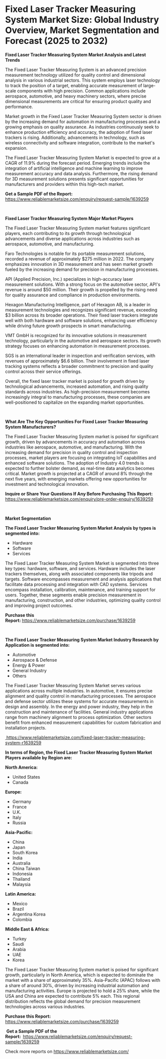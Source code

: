 <p><h1>Fixed Laser Tracker Measuring System Market Size: Global Industry Overview, Market Segmentation and Forecast (2025 to 2032)</h1></p><p><strong>Fixed Laser Tracker Measuring System Market Analysis and Latest Trends</strong></p>
<p><p>The Fixed Laser Tracker Measuring System is an advanced precision measurement technology utilized for quality control and dimensional analysis in various industrial sectors. This system employs laser technology to track the position of a target, enabling accurate measurement of large-scale components with high precision. Common applications include aerospace, automotive, and heavy machinery sectors, where precise dimensional measurements are critical for ensuring product quality and performance.</p><p>Market growth in the Fixed Laser Tracker Measuring System sector is driven by the increasing demand for automation in manufacturing processes and a growing emphasis on quality assurance. As industries continuously seek to enhance production efficiency and accuracy, the adoption of fixed laser trackers is rising. Additionally, advancements in technology, such as wireless connectivity and software integration, contribute to the market's expansion. </p><p>The Fixed Laser Tracker Measuring System Market is expected to grow at a CAGR of 11.9% during the forecast period. Emerging trends include the integration of artificial intelligence and machine learning to improve measurement accuracy and data analysis. Furthermore, the rising demand for 3D measurement solutions presents significant opportunities for manufacturers and providers within this high-tech market.</p></p>
<p><strong>Get a Sample PDF of the Report:&nbsp;</strong> <a href="https://www.reliablemarketsize.com/enquiry/request-sample/1639259?utm_campaign=2665&utm_medium=2&utm_source=Github&utm_content=ia&utm_term=27022025&utm_id=fixed-laser-tracker-measuring-system">https://www.reliablemarketsize.com/enquiry/request-sample/1639259</a></p>
<p>&nbsp;</p>
<p><strong>Fixed Laser Tracker Measuring System Major Market Players</strong></p>
<p><p>The Fixed Laser Tracker Measuring System market features significant players, each contributing to its growth through technological advancements and diverse applications across industries such as aerospace, automotive, and manufacturing. </p><p>Faro Technologies is notable for its portable measurement solutions, recorded a revenue of approximately $275 million in 2022. The company emphasizes innovation in 3D measurement and has seen market growth fueled by the increasing demand for precision in manufacturing processes.</p><p>API (Applied Precision, Inc.) specializes in high-accuracy laser measurement solutions. With a strong focus on the automotive sector, API's revenue is around $50 million. Their growth is propelled by the rising need for quality assurance and compliance in production environments.</p><p>Hexagon Manufacturing Intelligence, part of Hexagon AB, is a leader in measurement technologies and recognizes significant revenue, exceeding $3 billion across its broader operations. Their fixed laser trackers integrate well with both hardware and software solutions, enhancing user efficiency while driving future growth prospects in smart manufacturing.</p><p>VMT GmbH is recognized for its innovative solutions in measurement technology, particularly in the automotive and aerospace sectors. Its growth strategy focuses on enhancing automation in measurement processes.</p><p>SGS is an international leader in inspection and verification services, with revenues of approximately $6.6 billion. Their involvement in fixed laser tracking systems reflects a broader commitment to precision and quality control across their service offerings.</p><p>Overall, the fixed laser tracker market is poised for growth driven by technological advancements, increased automation, and rising quality standards across industries. As high-precision measurement becomes increasingly integral to manufacturing processes, these companies are well-positioned to capitalize on the expanding market opportunities.</p></p>
<p>&nbsp;</p>
<p><strong>What Are The Key Opportunities For Fixed Laser Tracker Measuring System Manufacturers?</strong></p>
<p><p>The Fixed Laser Tracker Measuring System market is poised for significant growth, driven by advancements in accuracy and automation across industries like aerospace, automotive, and manufacturing. With the increasing demand for precision in quality control and inspection processes, market players are focusing on integrating IoT capabilities and enhanced software solutions. The adoption of Industry 4.0 trends is expected to further bolster demand, as real-time data analytics becomes critical. Market growth is projected at a CAGR of around 8% through the next five years, with emerging markets offering new opportunities for investment and technological innovation.</p></p>
<p><strong>Inquire or Share Your Questions If Any Before Purchasing This Report:</strong> <a href="https://www.reliablemarketsize.com/enquiry/pre-order-enquiry/1639259?utm_campaign=2665&utm_medium=2&utm_source=Github&utm_content=ia&utm_term=27022025&utm_id=fixed-laser-tracker-measuring-system">https://www.reliablemarketsize.com/enquiry/pre-order-enquiry/1639259</a></p>
<p>&nbsp;</p>
<p><strong>Market Segmentation</strong></p>
<p><strong>The Fixed Laser Tracker Measuring System Market Analysis by types is segmented into:</strong></p>
<p><ul><li>Hardware</li><li>Software</li><li>Services</li></ul></p>
<p><p>The Fixed Laser Tracker Measuring System Market is segmented into three key types: hardware, software, and services. Hardware includes the laser trackers themselves, along with associated components like tripods and targets. Software encompasses measurement and analysis applications that facilitate data processing and integration with CAD systems. Services encompass installation, calibration, maintenance, and training support for users. Together, these segments enable precision measurement in manufacturing, construction, and other industries, optimizing quality control and improving project outcomes.</p></p>
<p><strong>Purchase this Report:&nbsp;</strong><a href="https://www.reliablemarketsize.com/purchase/1639259?utm_campaign=2665&utm_medium=2&utm_source=Github&utm_content=ia&utm_term=27022025&utm_id=fixed-laser-tracker-measuring-system">https://www.reliablemarketsize.com/purchase/1639259</a></p>
<p>&nbsp;</p>
<p><strong>The Fixed Laser Tracker Measuring System Market Industry Research by Application is segmented into:</strong></p>
<p><ul><li>Automotive</li><li>Aerospace & Defense</li><li>Energy & Power</li><li>General Industry</li><li>Others</li></ul></p>
<p><p>The Fixed Laser Tracker Measuring System Market serves various applications across multiple industries. In automotive, it ensures precise alignment and quality control in manufacturing processes. The aerospace and defense sector utilizes these systems for accurate measurements in design and assembly. In the energy and power industry, they help in the construction and maintenance of facilities. General industry applications range from machinery alignment to process optimization. Other sectors benefit from enhanced measurement capabilities for custom fabrication and installation projects.</p></p>
<p><a href="https://www.reliablemarketsize.com/fixed-laser-tracker-measuring-system-r1639259?utm_campaign=2665&utm_medium=2&utm_source=Github&utm_content=ia&utm_term=27022025&utm_id=fixed-laser-tracker-measuring-system">&nbsp;https://www.reliablemarketsize.com/fixed-laser-tracker-measuring-system-r1639259</a></p>
<p><strong>In terms of Region, the Fixed Laser Tracker Measuring System Market Players available by Region are:</strong></p>
<p>
    <p> <strong> North America: </strong>
        <ul>
            <li>United States</li>
            <li>Canada</li>
        </ul>
        </p> 
    <p> <strong> Europe: </strong>
        <ul>
            <li>Germany</li>
            <li>France</li>
            <li>U.K.</li>
            <li>Italy</li>
            <li>Russia</li>
        </ul>
        </p> 
    <p> <strong> Asia-Pacific: </strong>
        <ul>
            <li>China</li>
            <li>Japan</li>
            <li>South Korea</li>
            <li>India</li>
            <li>Australia</li>
            <li>China Taiwan</li>
            <li>Indonesia</li>
            <li>Thailand</li>
            <li>Malaysia</li>
        </ul>
        </p> 
    <p> <strong> Latin America: </strong>
        <ul>
            <li>Mexico</li>
            <li>Brazil</li>
            <li>Argentina Korea</li>
            <li>Colombia</li>
        </ul>
        </p> 
    <p> <strong> Middle East & Africa: </strong>
        <ul>
            <li>Turkey</li>
            <li>Saudi</li>
            <li>Arabia</li>
            <li>UAE</li>
            <li>Korea</li>
        </ul>
    </p>
    </p>
<p><p>The Fixed Laser Tracker Measuring System market is poised for significant growth, particularly in North America, which is expected to dominate the market with a share of approximately 35%. Asia-Pacific (APAC) follows with a share of around 30%, driven by increasing industrial automation and manufacturing activities. Europe is projected to hold a 25% share, while the USA and China are expected to contribute 5% each. This regional distribution reflects the global demand for precision measurement technologies across various industries.</p></p>
<p><strong>Purchase this Report: </strong><a href="https://www.reliablemarketsize.com/purchase/1639259?utm_campaign=2665&utm_medium=2&utm_source=Github&utm_content=ia&utm_term=27022025&utm_id=fixed-laser-tracker-measuring-system">https://www.reliablemarketsize.com/purchase/1639259</a></p>
<p>&nbsp;<strong>Get a Sample PDF of the Report:&nbsp;&nbsp;</strong><a href="https://www.reliablemarketsize.com/enquiry/request-sample/1639259?utm_campaign=2665&utm_medium=2&utm_source=Github&utm_content=ia&utm_term=27022025&utm_id=fixed-laser-tracker-measuring-system">https://www.reliablemarketsize.com/enquiry/request-sample/1639259</a></p>
<p><strong></strong></p>
<p>Check more reports on <a href="https://www.reliablemarketsize.com/?utm_campaign=2665&utm_medium=2&utm_source=Github&utm_content=ia&utm_term=27022025&utm_id=fixed-laser-tracker-measuring-system">https://www.reliablemarketsize.com/</a></p>